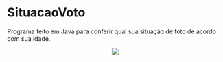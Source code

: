 # SituacaoVoto
Programa feito em Java para conferir qual sua situação de foto de acordo com sua idade.

<p align="center">
  <img src="https://github.com/VictorCavichioli/SituacaoVoto/AplicacaoJava.png" />
</p>  
